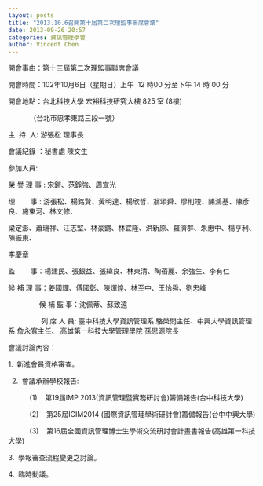```yaml
---
layout: posts
title: "2013.10.6召開第十屆第二次理監事聯席會議"
date: 2013-09-26 20:57
categories: 資訊管理學會
author: Vincent Chen
---
```


開會事由：第十三屆第二次理監事聯席會議

開會時間：102年10月6日（星期日）上午  12 時00 分至下午 14 時 00 分

開會地點：台北科技大學 宏裕科技研究大樓 825 室 (8樓)

           （台北市忠孝東路三段一號）

主  持  人: 游張松 理事長

會議紀錄 ：秘書處 陳文生

參加人員:

榮 譽 理 事 : 宋鎧、范錚強、周宣光

理        事 : 游張松、楊銘賢、黃明達、楊欣哲、翁頌舜、廖則竣、陳鴻基、陳彥良、施東河、林文修、

梁定澎、蕭瑞祥、汪志堅、林豪鏘、林宜隆、洪新原、羅濟群、朱惠中、楊亨利、陳振東、

李慶章

監        事：楊建民、張銀益、張緯良、林東清、陶蓓麗、余強生、李有仁

候 補 理 事：姜國輝、傅國彰、陳煇煌、林至中、王怡舜、劉忠峰

                候 補 監 事：沈佩蒂、蘇致遠

                 列 席 人 員: 臺中科技大學資訊管理系 駱榮問主任、中興大學資訊管理系 詹永寬主任、 高雄第一科技大學管理學院 孫思源院長 

會議討論內容：

1.  新進會員資格審查。

2.  會議承辦學校報告:

           (1)    第19屆IMP 2013(資訊管理暨實務研討會)籌備報告(台中科技大學)

           (2)    第25屆ICIM2014 (國際資訊管理學術研討會)籌備報告(台中中興大學)

           (3)    第16屆全國資訊管理博士生學術交流研討會計畫書報告(高雄第一科技大學)

3.  學報審查流程變更之討論。

4.  臨時動議。
